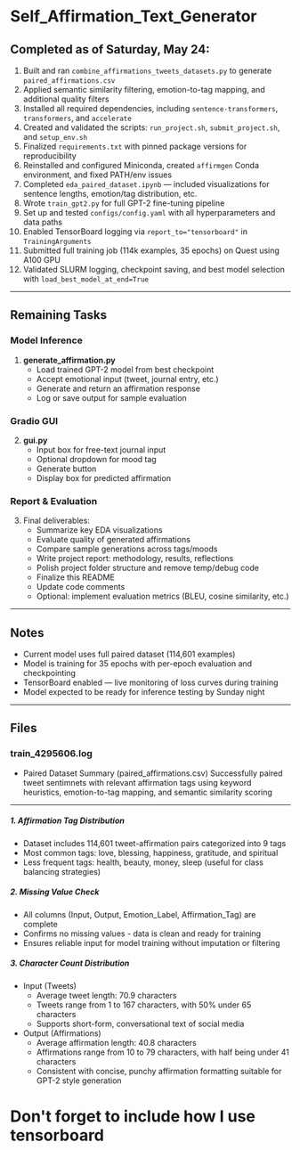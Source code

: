 # Self_Affirmation_Text_Generator

## Completed as of Saturday, May 24:
1. Built and ran `combine_affirmations_tweets_datasets.py` to generate `paired_affirmations.csv`
2. Applied semantic similarity filtering, emotion-to-tag mapping, and additional quality filters
3. Installed all required dependencies, including `sentence-transformers`, `transformers`, and `accelerate`
4. Created and validated the scripts: `run_project.sh`, `submit_project.sh`, and `setup_env.sh`
5. Finalized `requirements.txt` with pinned package versions for reproducibility
6. Reinstalled and configured Miniconda, created `affirmgen` Conda environment, and fixed PATH/env issues
7. Completed `eda_paired_dataset.ipynb` — included visualizations for sentence lengths, emotion/tag distribution, etc.
8. Wrote `train_gpt2.py` for full GPT-2 fine-tuning pipeline
9. Set up and tested `configs/config.yaml` with all hyperparameters and data paths
10. Enabled TensorBoard logging via `report_to="tensorboard"` in `TrainingArguments`
11. Submitted full training job (114k examples, 35 epochs) on Quest using A100 GPU
12. Validated SLURM logging, checkpoint saving, and best model selection with `load_best_model_at_end=True`

---

## Remaining Tasks

### Model Inference
1. **generate_affirmation.py**
   - Load trained GPT-2 model from best checkpoint
   - Accept emotional input (tweet, journal entry, etc.)
   - Generate and return an affirmation response
   - Log or save output for sample evaluation

### Gradio GUI
2. **gui.py**
   - Input box for free-text journal input
   - Optional dropdown for mood tag
   - Generate button
   - Display box for predicted affirmation

### Report & Evaluation
3. Final deliverables:
   - Summarize key EDA visualizations
   - Evaluate quality of generated affirmations
   - Compare sample generations across tags/moods
   - Write project report: methodology, results, reflections
   - Polish project folder structure and remove temp/debug code
   - Finalize this README
   - Update code comments
   - Optional: implement evaluation metrics (BLEU, cosine similarity, etc.)

---

## Notes
- Current model uses full paired dataset (114,601 examples)
- Model is training for 35 epochs with per-epoch evaluation and checkpointing
- TensorBoard enabled — live monitoring of loss curves during training
- Model expected to be ready for inference testing by Sunday night


---


## Files

### train_4295606.log
* Paired Dataset Summary (paired_affirmations.csv)
Successfully paired tweet sentimnets with relevant affirmation tags using keyword heuristics, emotion-to-tag mapping, and semantic similarity scoring

---

##### 1. Affirmation Tag Distribution
* Dataset includes 114,601 tweet-affirmation pairs categorized into 9 tags
* Most common tags: love, blessing, happiness, gratitude, and spiritual
* Less frequent tags: health, beauty, money, sleep (useful for class balancing strategies)

##### 2. Missing Value Check
* All columns (Input, Output, Emotion_Label, Affirmation_Tag) are complete
* Confirms no missing values - data is clean and ready for training
* Ensures reliable input for model training without imputation or filtering

##### 3. Character Count Distribution
* Input (Tweets)
    - Average tweet length: 70.9 characters
    - Tweets range from 1 to 167 characters, with 50% under 65 characters
    - Supports short-form, conversational text of social media
* Output (Affirmations)
    - Average affirmation length: 40.8 characters
    - Affirmations range from 10 to 79 characters, with half being under 41 characters
    - Consistent with concise, punchy affirmation formatting suitable for GPT-2 style generation


# Don't forget to include how I use tensorboard